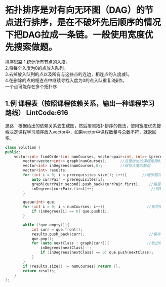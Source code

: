 # 拓扑排序是对有向无环图（DAG）的节点进行排序，是在不破坏先后顺序的情况下把DAG拉成一条链。一般使用宽度优先搜索做题。  
排序思路 1.统计所有节点的入度。  
2.将每个入度为0的点放入队列。  
3.去掉放入队列的点以及所有与这些点的连边，相连点的入度减1。  
4.在删除的点的相连点中继续寻找入度为0的点入队重复3操作。    
一个点可能存在多个拓扑序  
## 1.例 课程表（按照课程依赖关系，输出一种课程学习路线） LintCode:616  
思路：根据给出的依赖关系去生成图，然后按照拓扑排序的做法，使用宽度优先搜索决定课程学习顺序放入vector中，如果vector中课程数量与总数不符，就返回空。  
```cpp  
class Solution {
public:
    vector<int> findOrder(int numCourses, vector<pair<int, int>> &prerequisites) {
        vector<vector<int>> graph(numCourses);      //这里给出的课程是用0开始的有序编号组成的，所以可以直接用数组存，和哈希表查找复杂度一样。
        vector<int> inDegrees(numCourses,0);        //保存入度的数组
        vector<int> results;                        
        for (int i = 0; i < prerequisites.size(); i++){       //遍历题目给的依赖关系
            auto currPair = prerequisites[i];             
            graph[currPair.second].push_back(currPair.first);    //用题目给的依赖关系生成图
            inDegrees[currPair.first]++;                          //同时统计入度
        }

        queue<int> que;
        for (int i = 0; i < numCourses; i++){                   //先将所有入度为0的点放入队列
            if (inDegrees[i] == 0) que.push(i);
        } 

        while (!que.empty()){
            int curr = que.front();                             
            results.push_back(curr);                             //保存学习课程顺序
            que.pop();
            for (auto nextClass : graph[curr]){                 //取出队列中的点后去图中找到他的后继节点，遍历所有后继节点。
                inDegrees[nextClass]--;                                 //让后继节点的入度都减1
                if (inDegrees[nextClass] == 0) que.push(nextClass);     //后继节点入度减1后若入度为0，就把它们加入队列。
            }
        }
        if (results.size() != numCourses) return {};                      //vector中的课程数量如果等于全部课程数，那就是修完了，否则返回空。
        return results;
    }
};   
```

